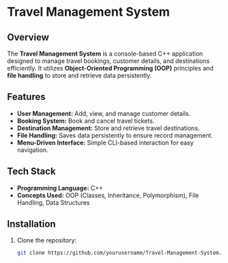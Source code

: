 # Travel Management System

## Overview
The **Travel Management System** is a console-based C++ application designed to manage travel bookings, customer details, and destinations efficiently. It utilizes **Object-Oriented Programming (OOP)** principles and **file handling** to store and retrieve data persistently.

## Features
- **User Management:** Add, view, and manage customer details.
- **Booking System:** Book and cancel travel tickets.
- **Destination Management:** Store and retrieve travel destinations.
- **File Handling:** Saves data persistently to ensure record management.
- **Menu-Driven Interface:** Simple CLI-based interaction for easy navigation.

## Tech Stack
- **Programming Language:** C++
- **Concepts Used:** OOP (Classes, Inheritance, Polymorphism), File Handling, Data Structures

## Installation
1. Clone the repository:
   ```sh
   git clone https://github.com/yourusername/Travel-Management-System.git
